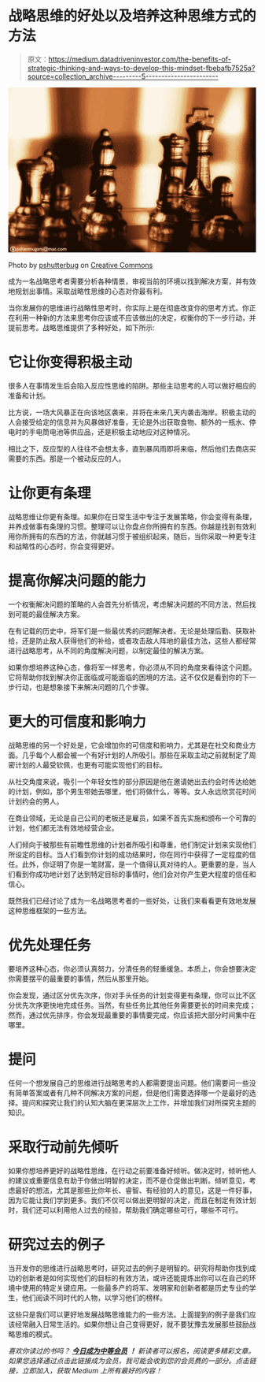 # 战略思维的好处以及培养这种思维方式的方法

> 原文：<https://medium.datadriveninvestor.com/the-benefits-of-strategic-thinking-and-ways-to-develop-this-mindset-fbebafb7525a?source=collection_archive---------5----------------------->

![](img/1724edfde79457c8ece6d227914c6c7d.png)

Photo by [pshutterbug](https://www.flickr.com/photos/pshan427/) on [Creative Commons](https://creativecommons.org)

成为一名战略思考者需要分析各种情景，审视当前的环境以找到解决方案，并有效地规划出事情。采取战略性思维的心态对你最有利。

当你发展你的思维进行战略性思考时，你实际上是在彻底改变你的思考方式。你正在利用一种新的方法来思考你应该或不应该做出的决定，权衡你的下一步行动，并提前思考。战略思维提供了多种好处，如下所示:

# **它让你变得积极主动**

很多人在事情发生后会陷入反应性思维的陷阱。那些主动思考的人可以做好相应的准备和计划。

比方说，一场大风暴正在向该地区袭来，并将在未来几天内袭击海岸。积极主动的人会接受给定的信息并为风暴做好准备，无论是外出获取食物、额外的一瓶水、停电时的手电筒电池等供应品，还是积极主动地应对这种情况。

相比之下，反应型的人往往不会想太多，直到暴风雨即将来临，然后他们去商店买需要的东西。那是一个被动反应的人。

# 让你更有条理

战略思维让你更有条理。如果你在日常生活中专注于发展策略，你会变得有条理，并养成做事有条理的习惯。整理可以让你盘点你所拥有的东西。你越是找到有效利用你所拥有的东西的方法，你就越习惯于被组织起来，随后，当你采取一种更专注和战略性的心态时，你会变得更好。

# **提高你解决问题的能力**

一个权衡解决问题的策略的人会首先分析情况，考虑解决问题的不同方法，然后找到可能的最佳解决方案。

在有记载的历史中，将军们是一些最优秀的问题解决者。无论是处理后勤、获取补给，还是防止敌人获得他们的补给，或者攻击敌人阵地的最佳方法，这些人都经常进行战略思考，从不同的角度解决问题，以制定最佳的解决方案。

如果你想培养这种心态，像将军一样思考，你必须从不同的角度来看待这个问题。它将帮助你找到解决你正面临或可能面临的困境的方法。这不仅仅是看到你的下一步行动，也是想象接下来解决问题的几个步骤。

# 更大的可信度和影响力

战略思维的另一个好处是，它会增加你的可信度和影响力，尤其是在社交和商业方面。几乎每个人都会被一个有好计划的人所吸引。那些在采取主动之前就制定了周密计划的人最受钦佩，也更有可能实现他们的目标。

从社交角度来说，吸引一个年轻女性的部分原因是他在邀请她出去约会时传达给她的计划，例如，那个男生带她去哪里，他们将做什么，等等。女人永远欣赏花时间计划约会的男人。

在商业领域，无论是自己公司的老板还是雇员，如果不首先实施和颁布一个可靠的计划，他们都无法有效地经营企业。

人们倾向于被那些有前瞻性思维的计划者所吸引和尊重，他们制定计划来实现他们所设定的目标。当人们看到你计划的成功结果时，你在同行中获得了一定程度的信任。此外，你证明了你是一笔财富，是一个值得认真对待的人。更重要的是，当人们看到你成功地计划了达到特定目标的事情时，他们会对你产生更大程度的信任和信心。

既然我们已经讨论了成为一名战略思考者的一些好处，让我们来看看更有效地发展这种思维框架的一些方法。

# 优先处理任务

要培养这种心态，你必须认真努力，分清任务的轻重缓急。本质上，你会想要决定你需要摆平的最重要的事情，然后从那里开始。

你会发现，通过区分优先次序，你对手头任务的计划变得更有条理，你可以比不区分优先次序更快地完成任务。当然，有些任务比其他任务需要更长的时间来完成；然而，通过优先排序，你会发现最重要的事情要完成，你应该把大部分时间集中在哪里。

# **提问**

任何一个想发展自己的思维进行战略思考的人都需要提出问题。他们需要问一些没有简单答案或者有几种不同解决方案的问题，但是他们需要选择哪一个是最好的选择。提问和探究让我们的认知大脑在更深层次上工作，并增加我们对所探究主题的知识。

# 采取行动前先倾听

如果你想培养更好的战略性思维，在行动之前要准备好倾听。做决定时，倾听他人的建议或重要信息有助于你做出明智的决定，而不是仓促做出判断。倾听意见，考虑最好的想法，尤其是那些比你年长、睿智、有经验的人的意见，这是一件好事，因为它能让我们学到更多。我们不仅可以做出更明智的决定，而且在制定有效计划时，我们还可以利用他人过去的经验，帮助我们确定哪些可行，哪些不可行。

# **研究过去的例子**

当开发你的思维进行战略思考时，研究过去的例子是明智的。研究将帮助你找到成功的创新者是如何实现他们的目标的有效方法，或许还能提炼出你可以在自己的环境中使用的特定关键应用。一些最多产的将军、发明家和创新者都是历史专业的学生，他们阅读不同时代的人物，以学习他们的榜样。

这些只是我们可以更好地发展战略思维能力的一些方法。上面提到的例子是我们应该经常融入日常生活的。如果你想让自己变得更好，就不要犹豫去发展那些鼓励战略思维的模式。

*喜欢你读过的书吗？* [***今日成为中等会员***](https://johnchristophersanchez.medium.com/membership) ***！*** *新读者可以报名，阅读更多精彩文章。如果您选择通过点击此链接成为会员，我可能会收到您的会员费的一部分。点击链接，立即加入，获取 Medium 上所有最好的内容！*